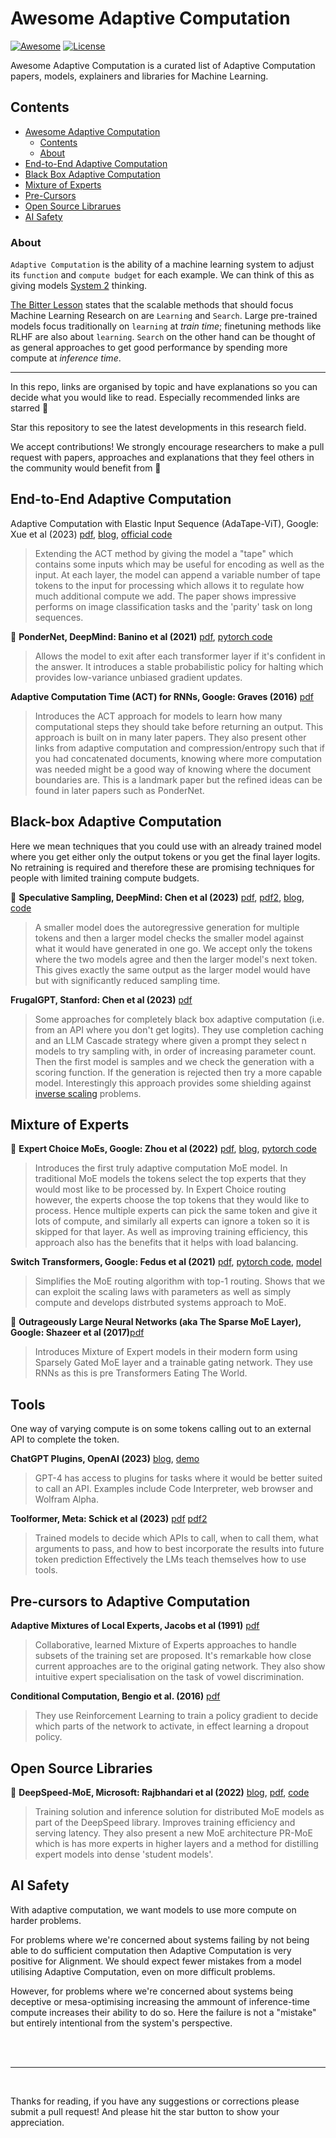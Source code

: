 # Awesome Adaptive Computation

[![Awesome](https://awesome.re/badge.svg)](https://awesome.re)
[![License](https://img.shields.io/badge/License-Apache_2.0-blue.svg)](https://opensource.org/licenses/Apache-2.0)

Awesome Adaptive Computation is a curated list of Adaptive Computation papers, models, explainers and libraries for Machine Learning.

## Contents

- [Awesome Adaptive Computation](#awesome-adaptive-computation)
  - [Contents](#contents)
  - [About](#about)
- [End-to-End Adaptive Computation](#end-to-end-adaptive-computation)
- [Black Box Adaptive Computation](#black-box-adaptive-computation)
- [Mixture of Experts](#mixture-of-experts)
- [Pre-Cursors](#pre-cursors-to-adaptive-computation)
- [Open Source Librarues](#open-source-libraries)
- [AI Safety](#ai-safety)
<!--  -->

### About

`Adaptive Computation` is the ability of a machine learning system to adjust its `function` and `compute budget` for each example. We can think of this as giving models [System 2](https://en.wikipedia.org/wiki/Thinking,_Fast_and_Slow) thinking.

[The Bitter Lesson](http://www.incompleteideas.net/IncIdeas/BitterLesson.html) states that the scalable methods that should focus Machine Learning Research on are `Learning` and `Search`. Large pre-trained models focus traditionally on `learning` at _train time_; finetuning methods like RLHF are also about `learning`. `Search` on the other hand can be thought of as general approaches to get good performance by spending more compute at _inference time_.

---

In this repo, links are organised by topic and have explanations so you can decide what you would like to read. Especially recommended links are starred 🌟

Star this repository to see the latest developments in this research field.

We accept contributions! We strongly encourage researchers to make a pull request with papers, approaches and explanations that they feel others in the community would benefit from 🤗

<!-- Ordered by topic, then date published -->

## End-to-End Adaptive Computation

Adaptive Computation with Elastic Input Sequence (AdaTape-ViT), Google: Xue et al (2023) [pdf](https://arxiv.org/pdf/2301.13195.pdf), [blog](https://ai.googleblog.com/2023/08/adatape-foundation-model-with-adaptive.html), [official code](https://github.com/google-research/scenic/blob/main/scenic/projects/adatape/adatape_vit/adatape_vit.py)

> Extending the ACT method by giving the model a "tape" which contains some inputs which may be useful for encoding as well as the input.
> At each layer, the model can append a variable number of tape tokens to the input for processing which allows it to regulate how much additional compute we add.
> The paper shows impressive performs on image classification tasks and the 'parity' task on long sequences.

🌟 **PonderNet, DeepMind: Banino et al (2021)** [pdf](https://arxiv.org/pdf/2107.05407.pdf), [pytorch code](https://github.com/koayon/ml-replications/tree/main/ponder)

> Allows the model to exit after each transformer layer if it's confident in the answer.
> It introduces a stable probabilistic policy for halting which provides low-variance unbiased gradient updates.

**Adaptive Computation Time (ACT) for RNNs, Google: Graves (2016)** [pdf](https://arxiv.org/pdf/1603.08983.pdf)

> Introduces the ACT approach for models to learn how many computational steps they should take before returning an output. This approach is built on in many later papers.
> They also present other links from adaptive computation and compression/entropy such that if you had concatenated documents, knowing where more computation was needed might be a good way of knowing where the document boundaries are.
> This is a landmark paper but the refined ideas can be found in later papers such as PonderNet.

## Black-box Adaptive Computation

Here we mean techniques that you could use with an already trained model where you get either only the output tokens or you get the final layer logits. No retraining is required and therefore these are promising techniques for people with limited training compute budgets.

🌟 **Speculative Sampling, DeepMind: Chen et al (2023)** [pdf](https://arxiv.org/pdf/2302.01318.pdf), [pdf2](https://arxiv.org/pdf/2211.17192.pdf), [blog](https://jaykmody.com/blog/speculative-sampling/), [code](https://github.com/jaymody/speculative-sampling)

> A smaller model does the autoregressive generation for multiple tokens and then a larger model checks the smaller model against what it would have generated in one go. We accept only the tokens where the two models agree and then the larger model's next token.
> This gives exactly the same output as the larger model would have but with significantly reduced sampling time.

**FrugalGPT, Stanford: Chen et al (2023)** [pdf](https://arxiv.org/pdf/2305.05176.pdf)

> Some approaches for completely black box adaptive computation (i.e. from an API where you don't get logits).
> They use completion caching and an LLM Cascade strategy where given a prompt they select n models to try sampling with, in order of increasing parameter count. Then the first model is samples and we check the generation with a scoring function. If the generation is rejected then try a more capable model.
> Interestingly this approach provides some shielding against [inverse scaling](https://arxiv.org/pdf/2306.09479.pdf) problems.

## Mixture of Experts

🌟 **Expert Choice MoEs, Google: Zhou et al (2022)** [pdf](https://arxiv.org/pdf/2202.09368.pdf), [blog](https://ai.googleblog.com/2022/11/mixture-of-experts-with-expert-choice.html), [pytorch code](https://github.com/koayon/ml-replications/blob/main/mixture_of_experts/expert_choice_layer.py)

> Introduces the first truly adaptive computation MoE model.
> In traditional MoE models the tokens select the top experts that they would most like to be processed by. In Expert Choice routing however, the experts choose the top tokens that they would like to process. Hence multiple experts can pick the same token and give it lots of compute, and similarly all experts can ignore a token so it is skipped for that layer.
> As well as improving training efficiency, this approach also has the benefits that it helps with load balancing.

**Switch Transformers, Google: Fedus et al (2021)** [pdf](https://arxiv.org/pdf/2101.03961.pdf), [pytorch code](https://nn.labml.ai/transformers/switch/index.html), [model](https://huggingface.co/docs/transformers/model_doc/switch_transformers)

> Simplifies the MoE routing algorithm with top-1 routing. Shows that we can exploit the scaling laws with parameters as well as simply compute and develops distrbuted systems approach to MoE.

🌟 **Outrageously Large Neural Networks (aka The Sparse MoE Layer), Google: Shazeer et al (2017)**[pdf](https://arxiv.org/pdf/1701.06538.pdf)

> Introduces Mixture of Expert models in their modern form using Sparsely Gated MoE layer and a trainable gating network.
> They use RNNs as this is pre Transformers Eating The World.

## Tools

One way of varying compute is on some tokens calling out to an external API to complete the token.

**ChatGPT Plugins, OpenAI (2023)** [blog](https://openai.com/blog/chatgpt-plugins), [demo](https://chat.openai.com/?model=gpt-4)

> GPT-4 has access to plugins for tasks where it would be better suited to call an API. Examples include Code Interpreter, web browser and Wolfram Alpha.

**Toolformer, Meta: Schick et al (2023)** [pdf](https://arxiv.org/pdf/2302.04761.pdf) [pdf2](https://arxiv.org/pdf/2305.17126.pdf)

> Trained models to decide which APIs to call, when to call them, what arguments to pass, and how to best incorporate the results into future token prediction
> Effectively the LMs teach themselves how to use tools.

## Pre-cursors to Adaptive Computation

**Adaptive Mixtures of Local Experts, Jacobs et al (1991)** [pdf](https://www.cs.toronto.edu/~hinton/absps/jjnh91.pdf)

> Collaborative, learned Mixture of Experts approaches to handle subsets of the training set are proposed.
> It's remarkable how close current approaches are to the original gating network.
> They also show intuitive expert specialisation on the task of vowel discrimination.

**Conditional Computation, Bengio et al. (2016)** [pdf](https://arxiv.org/pdf/1511.06297.pdf)

> They use Reinforcement Learning to train a policy gradient to decide which parts of the network to activate, in effect learning a dropout policy.

## Open Source Libraries

🌟 **DeepSpeed-MoE, Microsoft: Rajbhandari et al (2022)** [blog](https://www.microsoft.com/en-us/research/blog/deepspeed-advancing-moe-inference-and-training-to-power-next-generation-ai-scale/), [pdf](https://arxiv.org/pdf/2201.05596.pdf), [code](https://github.com/microsoft/DeepSpeed/tree/master/deepspeed/moe)

> Training solution and inference solution for distributed MoE models as part of the DeepSpeed library. Improves training efficiency and serving latency.
> They also present a new MoE architecture PR-MoE which is has more experts in higher layers and a method for distilling expert models into dense 'student models'.

<!-- Chain of Thought

Beam Search -->

<!--

## Survey Papers

## Tools & Agents


## Games

-->

<!-- ## Approaches We're Excited To See Explored More

- Applying our own inductive bias to models by using Mixture of heterogenuous experts e.g. some experts which are themselves parallelised more than others.
-
-->

## AI Safety

With adaptive computation, we want models to use more compute on harder problems.

For problems where we're concerned about systems failing by not being able to do sufficient computation then Adaptive Computation is very positive for Alignment. We should expect fewer mistakes from a model utilising Adaptive Computation, even on more difficult problems.

However, for problems where we're concerned about systems being deceptive or mesa-optimising increasing the ammount of inference-time compute increases their ability to do so. Here the failure is not a "mistake" but entirely intentional from the system's perspective.

<br>
<br>

---

<br>

Thanks for reading, if you have any suggestions or corrections please submit a pull request!
And please hit the star button to show your appreciation.

<!-- Soon:

---
End to End

Universal Transformer, AUTHORS (2018) [code](https://github.com/tensorflow/mesh/blob/master/mesh_tensorflow/transformer/universal_transformer.py) -
> Extends the idea of ACT to Transformers by using the number of Transformer Layers as the unit of variable compute. Followed up by PonderNet which refines the idea.

SkipNet: Dynamic Routing in CNNs, Wang et al (2017) [pdf](https://arxiv.org/pdf/1711.09485)

Spatially Adaptive Computation Time for Residual Networks ???

The Early Exit Dilemma in Neural Network Training

-----
Review

A Review of Sparse Expert Models, Fedus et al (2022) [pdf], [video at Stanford], [podcast]


---
Games

🌟 Cicero, Meta: AUTHORS (2019) [pdf]

AlphaGo [pdf], [film]

---

Black box

Tree of Thought

Asking follow ups? (Ofir Press?)

Debate

---
## Benchmarks

Parity

Complex logic questions

ContextQA location dataset

ARB (DuckAI benchmark)

Citation

-->
